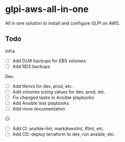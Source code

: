 # glpi-aws-all-in-one

All in one solution to install and configure GLPI on AWS.

## Todo

Infra

- [ ] Add DLM backups for EBS volumes
- [ ] Add RDS backups

Dev

- [ ] Add tfenvs for dev, prod, etc.
- [ ] Add volumes sizing values for dev, prod, etc.
- [ ] Fix changed tasks in Ansible playbooks
- [ ] Add Ansible test playbooks
- [ ] Add more documentation

CI

- [ ] Add CI: ansible-lint, markdownlint, tflint, etc.
- [ ] Add CD: deploy terraform to dev, run ansible, etc.
